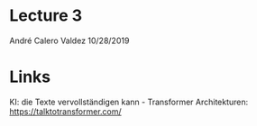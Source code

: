 Lecture 3
================
André Calero Valdez
10/28/2019

# Links

KI: die Texte vervollständigen kann - Transformer Architekturen:
<https://talktotransformer.com/>
